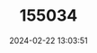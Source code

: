 ---
title: "155034"
category: "Crossosalarias macrospilus"
draft: false
date: 2024-02-22 13:03:51
languages:
  English: ["Big Spot Blenny", "Triplespot Blenny"]
  German: ["DREIPUNKT-SCHLEIMFISCH"]
  Japanese: ["Eriguroginpo"]
---